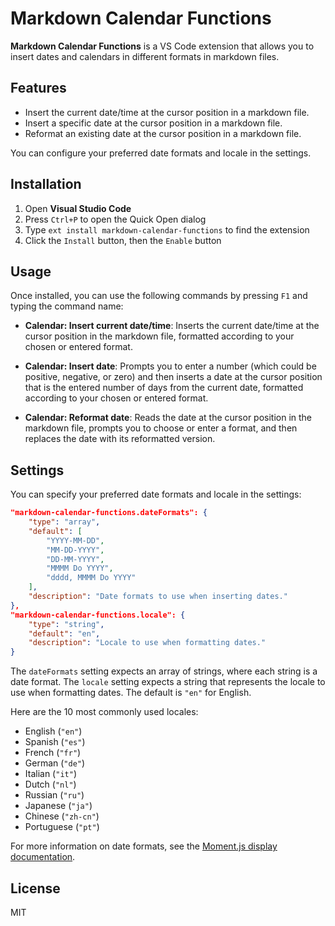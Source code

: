 # Markdown Calendar Functions

**Markdown Calendar Functions** is a VS Code extension that allows you to insert dates and calendars in different formats in markdown files. 

## Features

- Insert the current date/time at the cursor position in a markdown file.
- Insert a specific date at the cursor position in a markdown file.
- Reformat an existing date at the cursor position in a markdown file.

You can configure your preferred date formats and locale in the settings.

## Installation

1. Open **Visual Studio Code**
2. Press `Ctrl+P` to open the Quick Open dialog
3. Type `ext install markdown-calendar-functions` to find the extension
4. Click the `Install` button, then the `Enable` button

## Usage

Once installed, you can use the following commands by pressing `F1` and typing the command name:

- **Calendar: Insert current date/time**: Inserts the current date/time at the cursor position in the markdown file, formatted according to your chosen or entered format.

- **Calendar: Insert date**: Prompts you to enter a number (which could be positive, negative, or zero) and then inserts a date at the cursor position that is the entered number of days from the current date, formatted according to your chosen or entered format.

- **Calendar: Reformat date**: Reads the date at the cursor position in the markdown file, prompts you to choose or enter a format, and then replaces the date with its reformatted version.

## Settings

You can specify your preferred date formats and locale in the settings:

```json
"markdown-calendar-functions.dateFormats": {
    "type": "array",
    "default": [
        "YYYY-MM-DD",
        "MM-DD-YYYY",
        "DD-MM-YYYY",
        "MMMM Do YYYY",
        "dddd, MMMM Do YYYY"
    ],
    "description": "Date formats to use when inserting dates."
},
"markdown-calendar-functions.locale": {
    "type": "string",
    "default": "en",
    "description": "Locale to use when formatting dates."
}
```

The `dateFormats` setting expects an array of strings, where each string is a date format. The `locale` setting expects a string that represents the locale to use when formatting dates. The default is `"en"` for English.

Here are the 10 most commonly used locales:

- English (`"en"`)
- Spanish (`"es"`)
- French (`"fr"`)
- German (`"de"`)
- Italian (`"it"`)
- Dutch (`"nl"`)
- Russian (`"ru"`)
- Japanese (`"ja"`)
- Chinese (`"zh-cn"`)
- Portuguese (`"pt"`)

For more information on date formats, see the [Moment.js display documentation](https://momentjs.com/docs/#/displaying/).

## License

MIT

